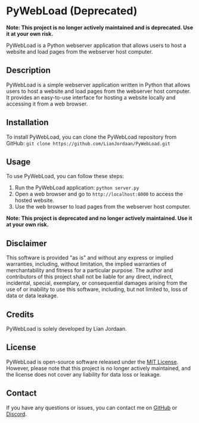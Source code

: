 # PyWebLoad (Deprecated)

**Note: This project is no longer actively maintained and is deprecated. Use it at your own risk.**

PyWebLoad is a Python webserver application that allows users to host a website and load pages from the webserver host computer.

## Description

PyWebLoad is a simple webserver application written in Python that allows users to host a website and load pages from the webserver host computer. It provides an easy-to-use interface for hosting a website locally and accessing it from a web browser.

## Installation

To install PyWebLoad, you can clone the PyWebLoad repository from GitHub: `git clone https://github.com/LianJordaan/PyWebLoad.git`

## Usage

To use PyWebLoad, you can follow these steps:

1. Run the PyWebLoad application: `python server.py`
2. Open a web browser and go to `http://localhost:8000` to access the hosted website.
3. Use the web browser to load pages from the webserver host computer.

**Note: This project is deprecated and no longer actively maintained. Use it at your own risk.**

## Disclaimer

This software is provided "as is" and without any express or implied warranties, including, without limitation, the implied warranties of merchantability and fitness for a particular purpose. The author and contributors of this project shall not be liable for any direct, indirect, incidental, special, exemplary, or consequential damages arising from the use of or inability to use this software, including, but not limited to, loss of data or data leakage.

## Credits

PyWebLoad is solely developed by Lian Jordaan.

## License

PyWebLoad is open-source software released under the [MIT License](LICENSE). However, please note that this project is no longer actively maintained, and the license does not cover any liability for data loss or leakage.

## Contact

If you have any questions or issues, you can contact me on [GitHub](https://github.com/LianJordaan) or [Discord](https://discord.com/users/Lian#1199).

